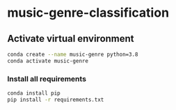 # music-genre-classification

## Activate virtual environment
```bash
conda create --name music-genre python=3.8
conda activate music-genre
```
### Install all requirements
```bash
conda install pip
pip install -r requirements.txt
```